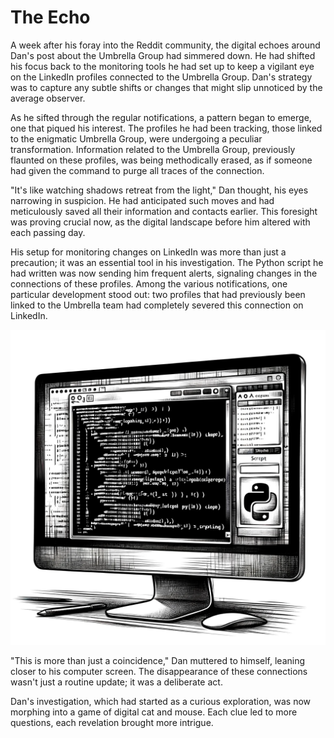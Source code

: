 # The Echo

A week after his foray into the Reddit community, the digital echoes around Dan's post about the Umbrella Group had simmered down. He had shifted his focus back to the monitoring tools he had set up to keep a vigilant eye on the LinkedIn profiles connected to the Umbrella Group. Dan's strategy was to capture any subtle shifts or changes that might slip unnoticed by the average observer.

As he sifted through the regular notifications, a pattern began to emerge, one that piqued his interest. The profiles he had been tracking, those linked to the enigmatic Umbrella Group, were undergoing a peculiar transformation. Information related to the Umbrella Group, previously flaunted on these profiles, was being methodically erased, as if someone had given the command to purge all traces of the connection.

"It's like watching shadows retreat from the light," Dan thought, his eyes narrowing in suspicion. He had anticipated such moves and had meticulously saved all their information and contacts earlier. This foresight was proving crucial now, as the digital landscape before him altered with each passing day.

His setup for monitoring changes on LinkedIn was more than just a precaution; it was an essential tool in his investigation. The Python script he had written was now sending him frequent alerts, signaling changes in the connections of these profiles. Among the various notifications, one particular development stood out: two profiles that had previously been linked to the Umbrella team had completely severed this connection on LinkedIn.

![Screen of the computer with python code](./images/12.code.png "The python script")

"This is more than just a coincidence," Dan muttered to himself, leaning closer to his computer screen. The disappearance of these connections wasn't just a routine update; it was a deliberate act.

Dan's investigation, which had started as a curious exploration, was now morphing into a game of digital cat and mouse. Each clue led to more questions, each revelation brought more intrigue.
